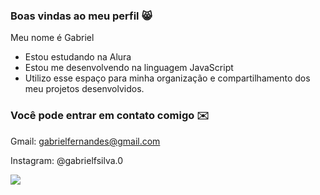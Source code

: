 ### Boas vindas ao meu perfil 😸 

Meu nome é Gabriel 

- Estou estudando na Alura
- Estou me desenvolvendo na linguagem JavaScript
- Utilizo esse espaço para minha organização e compartilhamento dos meu projetos desenvolvidos.

### Você pode entrar em contato comigo ✉️

Gmail: gabrielfernandes@gmail.com

Instagram: @gabrielfsilva.0

![](https://media1.tenor.com/m/1mwdqr51emcAAAAC/test-typing.gif)
